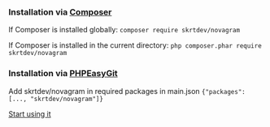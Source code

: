 ### Installation via [Composer](https://getcomposer.org)
If Composer is installed globally:
`composer require skrtdev/novagram`

If Composer is installed in the current directory:
`php composer.phar require skrtdev/novagram`

### Installation via [PHPEasyGit](https://easygit.ga)
Add skrtdev/novagram in required packages in main.json
`{"packages": [..., "skrtdev/novagram"]}`

[Start using it](start.md)
